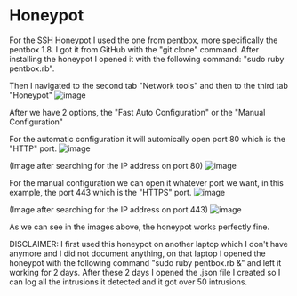 # Honeypot
For the SSH Honeypot I used the one from pentbox, more specifically the pentbox 1.8.
I got it from GitHub with the "git clone" command. After installing the honeypot I opened it with the following command: "sudo ruby pentbox.rb".

Then I navigated to the second tab "Network tools" and then to the third tab "Honeypot"
![image](https://github.com/user-attachments/assets/828540fd-ea25-43d0-a9e4-6920cd4059bc)

After we have 2 options, the "Fast Auto Configuration" or the "Manual Configuration"

For the automatic configuration it will automically open port 80 which is the "HTTP" port.
![image](https://github.com/user-attachments/assets/be925061-2fa5-4c7f-b0b0-40beac75b9b1)

(Image after searching for the IP address on port 80)
![image](https://github.com/user-attachments/assets/37f895bf-6e3e-42b9-990e-c7da8f590018)


For the manual configuration we can open it whatever port we want, in this example, the port 443 which is the "HTTPS" port.
![image](https://github.com/user-attachments/assets/49a72536-bf0c-41b0-a8bb-f721ca7ef3f0)

(Image after searching for the IP address on port 443)
![image](https://github.com/user-attachments/assets/913410f7-4c10-495e-8120-4d380994396b)


As we can see in the images above, the honeypot works perfectly fine.

DISCLAIMER: I first used this honeypot on another laptop which I don't have anymore and I did not document anything, on that laptop I opened the honeypot with the following command "sudo ruby pentbox.rb &" and left it working for 2 days. After these 2 days I opened the .json file I created so I can log all the intrusions it detected and it got over 50 intrusions.
